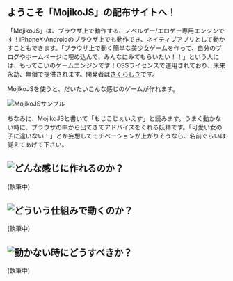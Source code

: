 ## ようこそ「MojikoJS」の配布サイトへ！

「MojikoJS」は、ブラウザ上で動作する、ノベルゲー/エロゲー専用エンジンです！iPhoneやAndroidのブラウザ上でも動作でき、ネイティブアプリとして動かすこともできます。「ブラウザ上で動く簡単な美少女ゲームを作って、自分のブログやホームページに埋め込んで、みんなにみてもらいたい！！」という人には、もってこいのゲームエンジンです！OSSライセンスで運用されており、未来永劫、無償で提供されます。開発者は[さくらしき](https://twitter.com/_sakurashiki)です。

MojikoJSを使うと、だいたいこんな感じのゲームが作れます。

![MojikoJSサンプル](https://mojikojs.github.io/readme_img/sample.gif)

ちなみに、MojikoJSと書いて「もじこじぇいえす」と読みます。うまく動かない時に、ブラウザの中から出てきてアドバイスをくれる妖精です。「可愛い女の子に違いない！」とか妄想してモチベーションが上がりそうなら、名前ぐらいは覚えてあげて下さい。

## ![どんな感じに作れるのか？](http://mojikojs.github.io/readme_img/mojiko_01.jpg)

(執筆中)

## ![どういう仕組みで動くのか？](http://mojikojs.github.io/readme_img/mojiko_02.jpg)

(執筆中)

## ![動かない時にどうすべきか？](http://mojikojs.github.io/readme_img/mojiko_03.jpg)

(執筆中)
